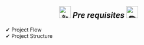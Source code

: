 <h2 align="center"><picture>
  <source srcset="https://fonts.gstatic.com/s/e/notoemoji/latest/2728/512.webp" type="image/webp">
  <img src="https://fonts.gstatic.com/s/e/notoemoji/latest/2728/512.gif" alt="✨" width="32" height="32">
</picture><i>Pre requisites</i>
<picture>
  <source srcset="https://fonts.gstatic.com/s/e/notoemoji/latest/270f_fe0f/512.webp" type="image/webp">
  <img src="https://fonts.gstatic.com/s/e/notoemoji/latest/270f_fe0f/512.gif" alt="✏" width="32" height="32">
</picture></h2>
✔ Project Flow <br>
✔ Project Structure <br>
